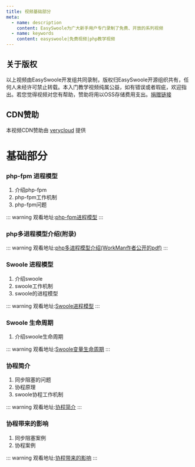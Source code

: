 ```yaml
---
title: 视频基础部分
meta:
  - name: description
    content: EasySwoole为广大新手用户专门录制了免费、开放的系列视频
  - name: keywords
    content: easyswoole|免费视频|php教学视频
---
```


## 关于版权
以上视频由EasySwoole开发组共同录制，版权归EasySwoole开源组织共有，任何人未经许可禁止转载。本入门教学视频纯属公益，如有错误或者瑕疵，欢迎指出。若您觉得视频对您有帮助，赞助将用以OSS存储费用支出。[捐赠链接](./../donate.md)

## CDN赞助
本视频CDN赞助由 [verycloud](https://www.verycloud.cn/) 提供



# 基础部分




### php-fpm 进程模型
1. 介绍php-fpm
2. php-fpm工作机制
3. php-fpm问题
   

::: warning 
 观看地址:[php-fpm进程模型](https://www.easyswoole.com/playVideo.html?video=aHR0cDovL3ZpZGVvLW9zcy5lYXN5c3dvb2xlLmNvbS8lRTUlODUlQTUlRTklOTclQTglRTYlOTUlOTklRTclQTglOEIxL3BocC1mcG0lRTQlQkIlOEIlRTclQkIlOEQubXA0)
:::

### php多进程模型介绍(附录)


::: warning 
观看地址:[php多进程模型介绍(WorkMan作者公开的pdf)](https://easyswoole.oss-cn-shenzhen.aliyuncs.com/%E5%85%A5%E9%97%A8%E6%95%99%E7%A8%8B1/php%E5%A4%9A%E8%BF%9B%E7%A8%8B%E6%A8%A1%E5%9E%8B.pdf)
:::


### Swoole 进程模型
1. 介绍swoole
2. swoole工作机制
3. swoole的进程模型


::: warning 
 观看地址:[Swoole进程模型](https://www.easyswoole.com/playVideo.html?video=aHR0cDovL3ZpZGVvLW9zcy5lYXN5c3dvb2xlLmNvbS8lRTUlODUlQTUlRTklOTclQTglRTYlOTUlOTklRTclQTglOEIxL3N3b29sZSVFNyU5QSU4NCVFNyVBRSU4MCVFNCVCQiU4QiVFNSU5MiU4QyVFOCVCRiU5QiVFNyVBOCU4QiVFNiVBOCVBMSVFNSU5RSU4QiU3RTIubXA0)
:::

### Swoole 生命周期
1. 介绍swoole生命周期


::: warning 
 观看地址:[Swoole变量生命周期](https://www.easyswoole.com/playVideo.html?video=aHR0cDovL3ZpZGVvLW9zcy5lYXN5c3dvb2xlLmNvbS8lRTUlODUlQTUlRTklOTclQTglRTYlOTUlOTklRTclQTglOEIxL3N3b29sZSVFNSU4RiU5OCVFOSU4NyU4RiVFNyU5NCU5RiVFNSU5MSVCRCVFNSU5MSVBOCVFNiU5QyU5Ri5tcDQ=)
:::

### 协程简介
1. 同步阻塞的问题
2. 协程原理
3. swoole协程工作机制


::: warning 
 观看地址:[协程简介](https://www.easyswoole.com/playVideo.html?video=aHR0cDovL3ZpZGVvLW9zcy5lYXN5c3dvb2xlLmNvbS8lRTUlODUlQTUlRTklOTclQTglRTYlOTUlOTklRTclQTglOEIxLyVFNSU4RCU4RiVFNyVBOCU4QiVFNyVBRSU4MCVFNCVCQiU4Qi5tcDQ=)
:::

### 协程带来的影响
1. 同步阻塞案例
2. 协程案例
   

::: warning 
观看地址:[协程带来的影响](https://www.easyswoole.com/playVideo.html?video=aHR0cDovL3ZpZGVvLW9zcy5lYXN5c3dvb2xlLmNvbS8lRTUlODUlQTUlRTklOTclQTglRTYlOTUlOTklRTclQTglOEIxLyVFNSU4RCU4RiVFNyVBOCU4QiVFNSVCOCVBNiVFNiU5RCVBNSVFNyU5QSU4NCVFNSVCRCVCMSVFNSU5MyU4RC5tcDQ=)
:::
